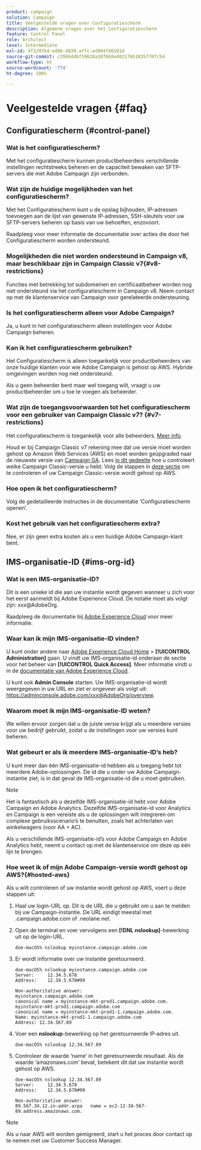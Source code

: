 ```yaml
---
product: campaign
solution: Campaign
title: Veelgestelde vragen over Configuratiescherm
description: Algemene vragen over het Configuratiescherm
feature: Control Panel
role: Architect
level: Intermediate
exl-id: 4f329764-ed8b-4939-affc-ed994fd6101d
source-git-commit: c29b6d4bf59628a10f6b8e402176b1835770fc54
workflow-type: ht
source-wordcount: '774'
ht-degree: 100%

---
```


# Veelgestelde vragen {#faq}

## Configuratiescherm  {#control-panel}

### Wat is het configuratiescherm?

Met het configuratiescherm kunnen productbeheerders verschillende instellingen rechtstreeks beheren en de capaciteit bewaken van SFTP-servers die met Adobe Campaign zijn verbonden.

### Wat zijn de huidige mogelijkheden van het configuratiescherm?

Met het Configuratiescherm kunt u de opslag bijhouden, IP-adressen toevoegen aan de lijst van gewenste IP-adressen, SSH-sleutels voor uw SFTP-servers beheren op basis van uw behoeften, enzovoort.

Raadpleeg voor meer informatie de documentatie over acties die door het Configuratiescherm worden ondersteund.

### Mogelijkheden die niet worden ondersteund in Campaign v8, maar beschikbaar zijn in Campaign Classic v7{#v8-restrictions}

Functies met betrekking tot subdomeinen en certificaatbeheer worden nog niet ondersteund via het configuratiescherm in Campaign v8. Neem contact op met de klantenservice van Campaign voor gerelateerde ondersteuning.

### Is het configuratiescherm alleen voor Adobe Campaign?

Ja, u kunt in het configuratiescherm alleen instellingen voor Adobe Campaign beheren.

### Kan ik het configuratiescherm gebruiken?

Het Configuratiescherm is alleen toegankelijk voor productbeheerders van onze huidige klanten voor wie Adobe Campaign is gehost op AWS. Hybride omgevingen worden nog niet ondersteund.

Als u geen beheerder bent maar wel toegang wilt, vraagt u uw productbeheerder om u toe te voegen als beheerder.

### Wat zijn de toegangsvoorwaarden tot het configuratiescherm voor een gebruiker van Campaign Classic v7? {#v7-restrictions}

Het configuratiescherm is toegankelijk voor alle beheerders. [Meer info](https://experienceleague.adobe.com/docs/control-panel/using/discover-control-panel/managing-permissions.html?lang=nl#discover-control-panel).

Houd er bij Campaign Classic v7 rekening mee dat uw versie moet worden gehost op Amazon Web Services (AWS) en moet worden geüpgraded naar de nieuwste versie van [Campaign GA](https://experienceleague.adobe.com/docs/campaign-classic/using/release-notes/rn-overview.html?lang=nl#rn-statuses). Lees [in dit gedeelte](https://experienceleague.adobe.com/docs/campaign-classic/using/getting-started/starting-with-adobe-campaign/launching-adobe-campaign.html?lang=nl#getting-your-campaign-version) hoe u controleert welke Campaign Classic-versie u hebt. Volg de stappen in [deze sectie](#hosted-aws) om te controleren of uw Campaign Classic-versie wordt gehost op AWS.

### Hoe open ik het configuratiescherm?

Volg de gedetailleerde instructies in de documentatie ‘Configuratiescherm openen’.

### Kost het gebruik van het configuratiescherm extra?

Nee, er zijn geen extra kosten als u een huidige Adobe Campaign-klant bent.

## IMS-organisatie-ID {#ims-org-id}

### Wat is een IMS-organisatie-ID?

Dit is een unieke id die aan uw instantie wordt gegeven wanneer u zich voor het eerst aanmeldt bij Adobe Experience Cloud. De notatie moet als volgt zijn: xxx@AdobeOrg.

Raadpleeg de documentatie bij [Adobe Experience Cloud](https://experienceleague.adobe.com/docs/core-services/interface/administration/organizations.html?lang=nl) voor meer informatie.

### Waar kan ik mijn IMS-organisatie-ID vinden?

U kunt onder andere naar [Adobe Experience Cloud Home](https://experiencecloud.adobe.com/) > **[!UICONTROL Administration]** gaan. U vindt uw IMS-organisatie-id onderaan de sectie voor het beheer van **[!UICONTROL Quick Access]**. Meer informatie vindt u in de [documentatie van Adobe Experience Cloud](https://experienceleague.adobe.com/docs/core-services/interface/administration/organizations.html?lang=nl).

U kunt ook **Admin Console** starten. Uw IMS-organisatie-id wordt weergegeven in uw URL en ziet er ongeveer als volgt uit: https://adminconsole.adobe.com/xxx@AdobeOrg/overview.

### Waarom moet ik mijn IMS-organisatie-ID weten?

We willen ervoor zorgen dat u de juiste versie krijgt als u meerdere versies voor uw bedrijf gebruikt, zodat u de instellingen voor uw versies kunt beheren.

### Wat gebeurt er als ik meerdere IMS-organisatie-ID’s heb?

U kunt meer dan één IMS-organisatie-id hebben als u toegang hebt tot meerdere Adobe-oplossingen. De id die u onder uw Adobe Campaign-instantie ziet, is in dat geval de IMS-organisatie-id die u moet gebruiken.

>[!NOTE]
>
>Het is fantastisch als u dezelfde IMS-organisatie-id hebt voor Adobe Campaign en Adobe Analytics. Dezelfde IMS-organisatie-id voor Analytics en Campaign is een vereiste als u de oplossingen wilt integreren om complexe gebruiksscenario’s te benutten, zoals het achterlaten van winkelwagens (voor AA + AC).
>
>Als u verschillende IMS-organisatie-id’s voor Adobe Campaign en Adobe Analytics hebt, neemt u contact op met de klantenservice om deze op één lijn te brengen.

### Hoe weet ik of mijn Adobe Campaign-versie wordt gehost op AWS?{#hosted-aws}

Als u wilt controleren of uw instantie wordt gehost op AWS, voert u deze stappen uit:

1. Haal uw login-URL op. Dit is de URL die u gebruikt om u aan te melden bij uw Campaign-instantie. De URL eindigt meestal met .campaign.adobe.com of .neolane.net.
1. Open de terminal en voer vervolgens een **[!DNL nslookup]**-bewerking uit op de login-URL.

   `doe-macOS% nslookup myinstance.campaign.adobe.com`

1. Er wordt informatie over uw instantie geretourneerd.

   ```
   doe-macOS% nslookup myinstance.campaign.adobe.com
   Server:     12.34.5.678
   Address:    12.34.5.678#99
   
   Non-authoritative answer:
   myinstance.campaign.adobe.com
   canonical name = myinstance-mkt-prod1.campaign.adobe.com.
   myinstance-mkt-prod1.campaign.adobe.com
   canonical name = myinstance-mkt-prod1-1.campaign.adobe.com.
   Name: myinstance-mkt-prod1-1.campaign.adobe.com
   Address: 12.34.567.89
   ```

1. Voer een **nslookup**-bewerking op het geretourneerde IP-adres uit.

   `doe-macOS% nslookup 12.34.567.89`

1. Controleer de waarde ‘name’ in het geretourneerde resultaat. Als de waarde ‘amazonaws.com’ bevat, betekent dit dat uw instantie wordt gehost op AWS.

   ```
   doe-macOS% nslookup 12.34.567.89
   Server:     12.34.5.678
   Address:    12.34.5.678#99
   
   Non-authoritative answer:
   89.567.34.12.in-addr.arpa   name = ec2-12-34-567-89.address.amazonaws.com.
   ```

>[!NOTE]
>
>Als u naar AWS wilt worden gemigreerd, start u het proces door contact op te nemen met uw Customer Success Manager.
